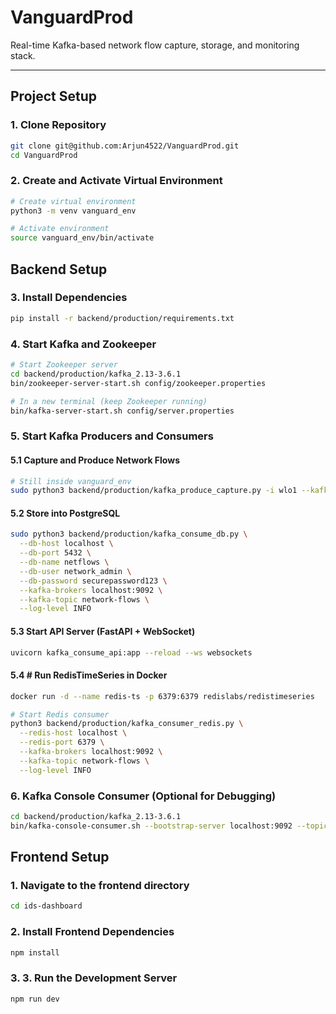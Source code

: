 # VanguardProd

Real-time Kafka-based network flow capture, storage, and monitoring stack.

---

## Project Setup

### 1. Clone Repository

```bash
git clone git@github.com:Arjun4522/VanguardProd.git
cd VanguardProd
```
### 2. Create and Activate Virtual Environment

```bash
# Create virtual environment
python3 -m venv vanguard_env

# Activate environment
source vanguard_env/bin/activate
```
## Backend Setup

### 3. Install Dependencies
```bash
pip install -r backend/production/requirements.txt
```
### 4. Start Kafka and Zookeeper
```bash
# Start Zookeeper server
cd backend/production/kafka_2.13-3.6.1
bin/zookeeper-server-start.sh config/zookeeper.properties

# In a new terminal (keep Zookeeper running)
bin/kafka-server-start.sh config/server.properties
```
### 5. Start Kafka Producers and Consumers
#### 5.1 Capture and Produce Network Flows
```bash
# Still inside vanguard_env
sudo python3 backend/production/kafka_produce_capture.py -i wlo1 --kafka-brokers "localhost:9092" --kafka-topic "network-flows" --log-level INFO
```
#### 5.2 Store into PostgreSQL
```bash
sudo python3 backend/production/kafka_consume_db.py \
  --db-host localhost \
  --db-port 5432 \
  --db-name netflows \
  --db-user network_admin \
  --db-password securepassword123 \
  --kafka-brokers localhost:9092 \
  --kafka-topic network-flows \
  --log-level INFO
```
#### 5.3 Start API Server (FastAPI + WebSocket)
```bash
uvicorn kafka_consume_api:app --reload --ws websockets
```
#### 5.4 # Run RedisTimeSeries in Docker
```bash
docker run -d --name redis-ts -p 6379:6379 redislabs/redistimeseries

# Start Redis consumer
python3 backend/production/kafka_consumer_redis.py \
  --redis-host localhost \
  --redis-port 6379 \
  --kafka-brokers localhost:9092 \
  --kafka-topic network-flows \
  --log-level INFO
```

### 6. Kafka Console Consumer (Optional for Debugging)
```bash
cd backend/production/kafka_2.13-3.6.1
bin/kafka-console-consumer.sh --bootstrap-server localhost:9092 --topic network-flows --from-beginning
```

## Frontend Setup

### 1. Navigate to the frontend directory
```bash
cd ids-dashboard
```
### 2. Install Frontend Dependencies
```bash
npm install
```
### 3. 3. Run the Development Server
```bash
npm run dev
```

